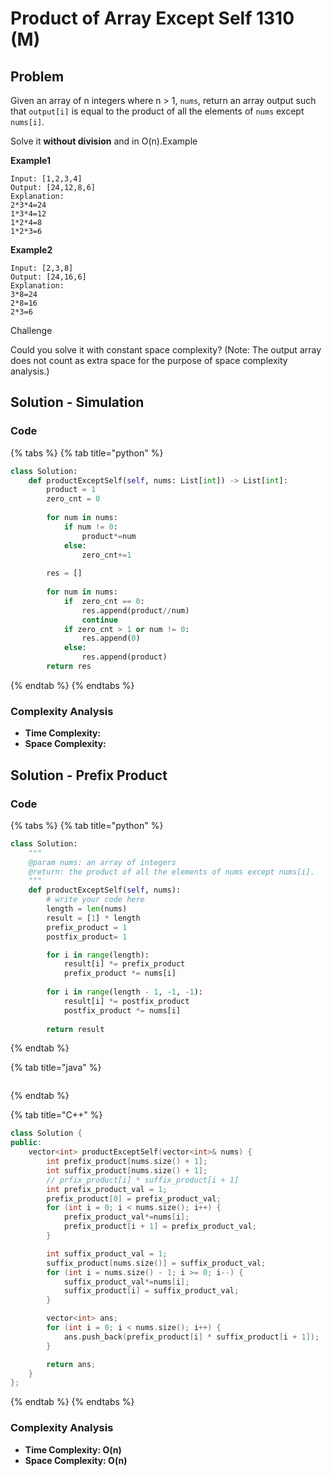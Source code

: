 # Product of Array Except Self 1310 (M)

## Problem

Given an array of n integers where n > 1, `nums`, return an array output such that `output[i]` is equal to the product of all the elements of `nums` except `nums[i]`.

Solve it **without division** and in O(n).Example

**Example1**

```
Input: [1,2,3,4]
Output: [24,12,8,6]
Explanation:
2*3*4=24
1*3*4=12
1*2*4=8
1*2*3=6
```

**Example2**

```
Input: [2,3,8]
Output: [24,16,6]
Explanation:
3*8=24
2*8=16
2*3=6
```

Challenge

Could you solve it with constant space complexity? (Note: The output array does not count as extra space for the purpose of space complexity analysis.)

## Solution - Simulation

### Code

{% tabs %}
{% tab title="python" %}
```python
class Solution:
    def productExceptSelf(self, nums: List[int]) -> List[int]:
        product = 1
        zero_cnt = 0
        
        for num in nums:
            if num != 0:
                product*=num
            else:
                zero_cnt+=1
        
        res = []
        
        for num in nums:
            if  zero_cnt == 0:
                res.append(product//num)
                continue
            if zero_cnt > 1 or num != 0:
                res.append(0)
            else:
                res.append(product)
        return res
```
{% endtab %}
{% endtabs %}

### Complexity Analysis

* **Time Complexity:**
* **Space Complexity:**

## Solution - Prefix Product

### Code

{% tabs %}
{% tab title="python" %}
```python
class Solution:
    """
    @param nums: an array of integers
    @return: the product of all the elements of nums except nums[i].
    """
    def productExceptSelf(self, nums):
        # write your code here
        length = len(nums)
        result = [1] * length
        prefix_product = 1
        postfix_product= 1

        for i in range(length):
            result[i] *= prefix_product
            prefix_product *= nums[i]
        
        for i in range(length - 1, -1, -1):
            result[i] *= postfix_product
            postfix_product *= nums[i]
        
        return result
```
{% endtab %}

{% tab title="java" %}
```
```
{% endtab %}

{% tab title="C++" %}
```cpp
class Solution {
public:
    vector<int> productExceptSelf(vector<int>& nums) {
        int prefix_product[nums.size() + 1];
        int suffix_product[nums.size() + 1];
        // prfix_product[i] * suffix_product[i + 1]
        int prefix_product_val = 1;
        prefix_product[0] = prefix_product_val;
        for (int i = 0; i < nums.size(); i++) {
            prefix_product_val*=nums[i];
            prefix_product[i + 1] = prefix_product_val;
        }

        int suffix_product_val = 1;
        suffix_product[nums.size()] = suffix_product_val;
        for (int i = nums.size() - 1; i >= 0; i--) {
            suffix_product_val*=nums[i];
            suffix_product[i] = suffix_product_val;
        }

        vector<int> ans;
        for (int i = 0; i < nums.size(); i++) {
            ans.push_back(prefix_product[i] * suffix_product[i + 1]);
        }

        return ans;
    }
};
```
{% endtab %}
{% endtabs %}

### Complexity Analysis

* **Time Complexity: O(n)**
* **Space Complexity: O(n)**
